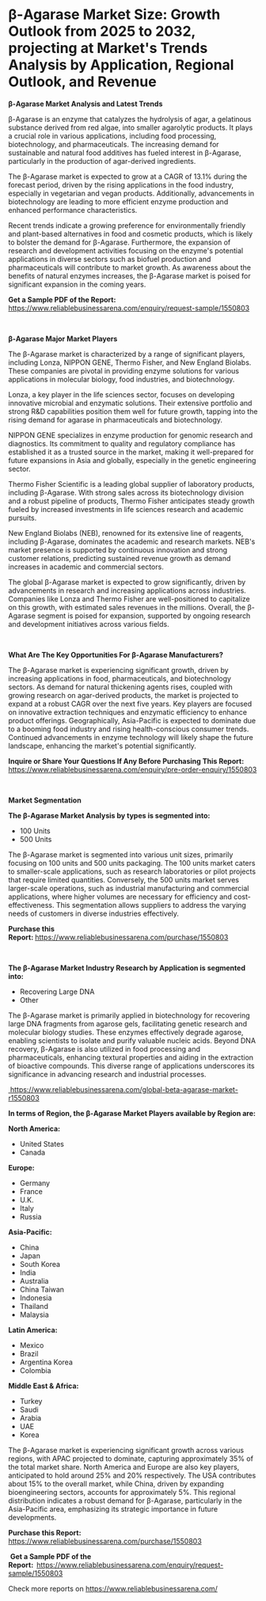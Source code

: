 <p><h1>β-Agarase Market Size: Growth Outlook from 2025 to 2032, projecting at Market's Trends Analysis by Application, Regional Outlook, and Revenue</h1></p><p><strong>β-Agarase Market Analysis and Latest Trends</strong></p>
<p><p>β-Agarase is an enzyme that catalyzes the hydrolysis of agar, a gelatinous substance derived from red algae, into smaller agarolytic products. It plays a crucial role in various applications, including food processing, biotechnology, and pharmaceuticals. The increasing demand for sustainable and natural food additives has fueled interest in β-Agarase, particularly in the production of agar-derived ingredients. </p><p>The β-Agarase market is expected to grow at a CAGR of 13.1% during the forecast period, driven by the rising applications in the food industry, especially in vegetarian and vegan products. Additionally, advancements in biotechnology are leading to more efficient enzyme production and enhanced performance characteristics. </p><p>Recent trends indicate a growing preference for environmentally friendly and plant-based alternatives in food and cosmetic products, which is likely to bolster the demand for β-Agarase. Furthermore, the expansion of research and development activities focusing on the enzyme's potential applications in diverse sectors such as biofuel production and pharmaceuticals will contribute to market growth. As awareness about the benefits of natural enzymes increases, the β-Agarase market is poised for significant expansion in the coming years.</p></p>
<p><strong>Get a Sample PDF of the Report:&nbsp;</strong> <a href="https://www.reliablebusinessarena.com/enquiry/request-sample/1550803?utm_campaign=3510&utm_medium=2&utm_source=Github&utm_content=ia&utm_term=23032025&utm_id=b-agarase">https://www.reliablebusinessarena.com/enquiry/request-sample/1550803</a></p>
<p>&nbsp;</p>
<p><strong>β-Agarase Major Market Players</strong></p>
<p><p>The β-Agarase market is characterized by a range of significant players, including Lonza, NIPPON GENE, Thermo Fisher, and New England Biolabs. These companies are pivotal in providing enzyme solutions for various applications in molecular biology, food industries, and biotechnology. </p><p>Lonza, a key player in the life sciences sector, focuses on developing innovative microbial and enzymatic solutions. Their extensive portfolio and strong R&D capabilities position them well for future growth, tapping into the rising demand for agarase in pharmaceuticals and biotechnology.</p><p>NIPPON GENE specializes in enzyme production for genomic research and diagnostics. Its commitment to quality and regulatory compliance has established it as a trusted source in the market, making it well-prepared for future expansions in Asia and globally, especially in the genetic engineering sector.</p><p>Thermo Fisher Scientific is a leading global supplier of laboratory products, including β-Agarase. With strong sales across its biotechnology division and a robust pipeline of products, Thermo Fisher anticipates steady growth fueled by increased investments in life sciences research and academic pursuits.</p><p>New England Biolabs (NEB), renowned for its extensive line of reagents, including β-Agarase, dominates the academic and research markets. NEB's market presence is supported by continuous innovation and strong customer relations, predicting sustained revenue growth as demand increases in academic and commercial sectors.</p><p>The global β-Agarase market is expected to grow significantly, driven by advancements in research and increasing applications across industries. Companies like Lonza and Thermo Fisher are well-positioned to capitalize on this growth, with estimated sales revenues in the millions. Overall, the β-Agarase segment is poised for expansion, supported by ongoing research and development initiatives across various fields.</p></p>
<p>&nbsp;</p>
<p><strong>What Are The Key Opportunities For β-Agarase Manufacturers?</strong></p>
<p><p>The β-Agarase market is experiencing significant growth, driven by increasing applications in food, pharmaceuticals, and biotechnology sectors. As demand for natural thickening agents rises, coupled with growing research on agar-derived products, the market is projected to expand at a robust CAGR over the next five years. Key players are focused on innovative extraction techniques and enzymatic efficiency to enhance product offerings. Geographically, Asia-Pacific is expected to dominate due to a booming food industry and rising health-conscious consumer trends. Continued advancements in enzyme technology will likely shape the future landscape, enhancing the market's potential significantly.</p></p>
<p><strong>Inquire or Share Your Questions If Any Before Purchasing This Report:</strong> <a href="https://www.reliablebusinessarena.com/enquiry/pre-order-enquiry/1550803?utm_campaign=3510&utm_medium=2&utm_source=Github&utm_content=ia&utm_term=23032025&utm_id=b-agarase">https://www.reliablebusinessarena.com/enquiry/pre-order-enquiry/1550803</a></p>
<p>&nbsp;</p>
<p><strong>Market Segmentation</strong></p>
<p><strong>The β-Agarase Market Analysis by types is segmented into:</strong></p>
<p><ul><li>100 Units</li><li>500 Units</li></ul></p>
<p><p>The β-Agarase market is segmented into various unit sizes, primarily focusing on 100 units and 500 units packaging. The 100 units market caters to smaller-scale applications, such as research laboratories or pilot projects that require limited quantities. Conversely, the 500 units market serves larger-scale operations, such as industrial manufacturing and commercial applications, where higher volumes are necessary for efficiency and cost-effectiveness. This segmentation allows suppliers to address the varying needs of customers in diverse industries effectively.</p></p>
<p><strong>Purchase this Report:&nbsp;</strong><a href="https://www.reliablebusinessarena.com/purchase/1550803?utm_campaign=3510&utm_medium=2&utm_source=Github&utm_content=ia&utm_term=23032025&utm_id=b-agarase">https://www.reliablebusinessarena.com/purchase/1550803</a></p>
<p>&nbsp;</p>
<p><strong>The β-Agarase Market Industry Research by Application is segmented into:</strong></p>
<p><ul><li>Recovering Large DNA</li><li>Other</li></ul></p>
<p><p>The β-Agarase market is primarily applied in biotechnology for recovering large DNA fragments from agarose gels, facilitating genetic research and molecular biology studies. These enzymes effectively degrade agarose, enabling scientists to isolate and purify valuable nucleic acids. Beyond DNA recovery, β-Agarase is also utilized in food processing and pharmaceuticals, enhancing textural properties and aiding in the extraction of bioactive compounds. This diverse range of applications underscores its significance in advancing research and industrial processes.</p></p>
<p><a href="https://www.reliablebusinessarena.com/global-beta-agarase-market-r1550803?utm_campaign=3510&utm_medium=2&utm_source=Github&utm_content=ia&utm_term=23032025&utm_id=b-agarase">&nbsp;https://www.reliablebusinessarena.com/global-beta-agarase-market-r1550803</a></p>
<p><strong>In terms of Region, the β-Agarase Market Players available by Region are:</strong></p>
<p>
    <p> <strong> North America: </strong>
        <ul>
            <li>United States</li>
            <li>Canada</li>
        </ul>
        </p> 
    <p> <strong> Europe: </strong>
        <ul>
            <li>Germany</li>
            <li>France</li>
            <li>U.K.</li>
            <li>Italy</li>
            <li>Russia</li>
        </ul>
        </p> 
    <p> <strong> Asia-Pacific: </strong>
        <ul>
            <li>China</li>
            <li>Japan</li>
            <li>South Korea</li>
            <li>India</li>
            <li>Australia</li>
            <li>China Taiwan</li>
            <li>Indonesia</li>
            <li>Thailand</li>
            <li>Malaysia</li>
        </ul>
        </p> 
    <p> <strong> Latin America: </strong>
        <ul>
            <li>Mexico</li>
            <li>Brazil</li>
            <li>Argentina Korea</li>
            <li>Colombia</li>
        </ul>
        </p> 
    <p> <strong> Middle East & Africa: </strong>
        <ul>
            <li>Turkey</li>
            <li>Saudi</li>
            <li>Arabia</li>
            <li>UAE</li>
            <li>Korea</li>
        </ul>
    </p>
    </p>
<p><p>The β-Agarase market is experiencing significant growth across various regions, with APAC projected to dominate, capturing approximately 35% of the total market share. North America and Europe are also key players, anticipated to hold around 25% and 20% respectively. The USA contributes about 15% to the overall market, while China, driven by expanding bioengineering sectors, accounts for approximately 5%. This regional distribution indicates a robust demand for β-Agarase, particularly in the Asia-Pacific area, emphasizing its strategic importance in future developments.</p></p>
<p><strong>Purchase this Report: </strong><a href="https://www.reliablebusinessarena.com/purchase/1550803?utm_campaign=3510&utm_medium=2&utm_source=Github&utm_content=ia&utm_term=23032025&utm_id=b-agarase">https://www.reliablebusinessarena.com/purchase/1550803</a></p>
<p>&nbsp;<strong>Get a Sample PDF of the Report:&nbsp;&nbsp;</strong><a href="https://www.reliablebusinessarena.com/enquiry/request-sample/1550803?utm_campaign=3510&utm_medium=2&utm_source=Github&utm_content=ia&utm_term=23032025&utm_id=b-agarase">https://www.reliablebusinessarena.com/enquiry/request-sample/1550803</a></p>
<p><strong></strong></p>
<p>Check more reports on <a href="https://www.reliablebusinessarena.com/?utm_campaign=3510&utm_medium=2&utm_source=Github&utm_content=ia&utm_term=23032025&utm_id=b-agarase">https://www.reliablebusinessarena.com/</a></p>